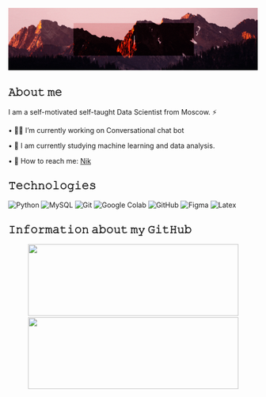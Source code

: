 ![](https://github.com/Non1ce/Image_Non1ce/blob/no_nice/GIF.gif)


## 𝙰𝚋𝚘𝚞𝚝 𝚖𝚎 

I am a self-motivated self-taught Data Scientist from Moscow. ⚡

   • 👨‍💻 I’m currently working on Сonversational chat bot

 
   • 📔 I am currently studying machine learning and data analysis.
 
 
   • :speech_balloon:   How to reach me: [Nik](mailto:nik.elenberger@list.ru)
   
## 𝚃𝚎𝚌𝚑𝚗𝚘𝚕𝚘𝚐𝚒𝚎𝚜
 
![Python](https://img.shields.io/badge/-Python-533849?style=flat&logo=Python)
![MySQL](https://img.shields.io/badge/-MySQL-533849?style=flat&logo=mysql)
![Git](https://img.shields.io/badge/-Git-533849?style=flat&logo=git)
![Google Colab](https://img.shields.io/badge/Google%20Colab-533849?style=flat&logo=google-colab)
![GitHub](https://img.shields.io/badge/-GitHub-533849?style=flat&logo=github)
![Figma](https://img.shields.io/badge/-Figma-533849?style=flat&logo=figma)
![Latex](https://img.shields.io/badge/-Latex-533849?style=flat&logo=latex)

## 𝙸𝚗𝚏𝚘𝚛𝚖𝚊𝚝𝚒𝚘𝚗 𝚊𝚋𝚘𝚞𝚝 𝚖𝚢 𝙶𝚒𝚝𝙷𝚞𝚋

<p align="center"> 
   
  <img src="https://github-readme-stats.vercel.app/api?username=Non1ce&show_icons=true&hide=issues&theme=dracula" height="145px" width="425px" />
  <img src="https://github-readme-stats.vercel.app/api/top-langs/?username=Non1ce&hide=javascript,html&theme=dracula" height="145px" width="425px" />
   
</p>




<!--
**Non1ce/Non1ce** is a ✨ _special_ ✨ repository because its `README.md` (this file) appears on your GitHub profile.

Here are some ideas to get you started:

- 🔭 I’m currently working on ...
- 🌱 I am currently studying machine learning and data analysis.
- 👯 I’m looking to collaborate on ...
- 🤔 I’m looking for help with ...
- 💬 How to reach me: ...
- 📫 How to reach me: ...
- 😄 Pronouns: ...
- ⚡ Fun fact: ...
-->
